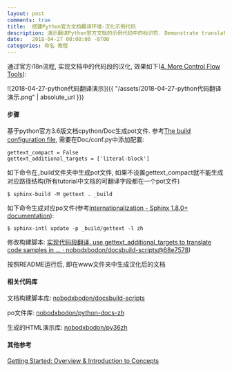 ```yaml
---
layout: post
comments: true
title:  搭建Python官方文档翻译环境-汉化示例代码
description: 演示翻译Python官方文档的示例代码中的标识符. Demonstrate translating the identifiers in the sample programes in official Python tutorials.
date:   2018-04-27 00:00:00 -0700
categories: 命名 教程
---
```


通过官方i18n流程, 实现文档中的代码段的汉化, 效果如下([4. More Control Flow Tools](https://nobodxbodon.github.io/py36zh/tutorial/controlflow.html#if-statements)):

![2018-04-27-python代码翻译演示]({{ "/assets/2018-04-27-python代码翻译演示.png" | absolute_url }})

#### 步骤

基于python官方3.6版文档cpython/Doc生成pot文件. 参考[The build configuration file](http://www.sphinx-doc.org/en/master/usage/configuration.html#confval-gettext_additional_targets), 需要在Doc/conf.py中添加配置:
```
gettext_compact = False
gettext_additional_targets = ['literal-block']
```
如下命令在_build文件夹中生成pot文件, 如果不设置gettext_compact就不能生成对应路径结构(所有tutorial中文档的可翻译字段都在一个pot文件)
```
$ sphinx-build -M gettext . _build
```
如下命令生成对应po文件(参考[Internationalization - Sphinx 1.8.0+ documentation](http://www.sphinx-doc.org/en/master/usage/advanced/intl.html)):
```
$ sphinx-intl update -p _build/gettext -l zh
```
修改构建脚本: [实现代码段翻译. use gettext_additional_targets to translate code samples in … · nobodxbodon/docsbuild-scripts@68e7578](https://github.com/nobodxbodon/docsbuild-scripts/commit/68e7578316b3311695e138c7f11559492ae1a931))

按照README运行后, 即在www文件夹中生成汉化后的文档


#### 相关代码库

文档构建脚本库: [nobodxbodon/docsbuild-scripts](https://github.com/nobodxbodon/docsbuild-scripts)

po文件库: [nobodxbodon/python-docs-zh](https://github.com/nobodxbodon/python-docs-zh)

生成的HTML演示库: [nobodxbodon/py36zh](https://github.com/nobodxbodon/py36zh)


#### 其他参考

[Getting Started: Overview & Introduction to Concepts](http://docs.sphinxdocs.com/en/latest/start.html)